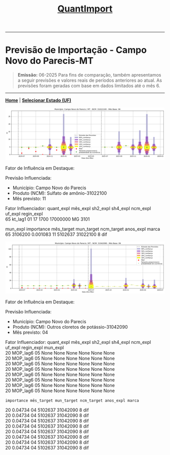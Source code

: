 <header>
    <h1><a href="https://quantimportbrazil.github.io/Sobre/">QuantImport</a></h1>
</header>

---

# Previsão de Importação - Campo Novo do Parecis-MT

> **Emissão:** 06-2025
> Para fins de comparação, também apresentamos a seguir previsões e valores reais de períodos anteriores ao atual.
> As previsões foram geradas com base em dados limitados até o mês 6.

---

**[Home](https://quantimportbrazil.github.io/Sobre/)** | **[Selecionar Estado (UF)](https://quantimportbrazil.github.io/Unidades_Federativas/)**


![Gráfico de Previsão](31022100.png)

Fator de Influência em Destaque:

Previsão Influenciada:
- Município: Campo Novo do Parecis
- Produto (NCM): Sulfato de amônio-31022100 
- Mês previsto: 11

Fator Influenciador:
   quant_expl mês_expl sh2_expl sh4_expl  ncm_expl uf_expl regin_expl  \
65    kt_lag1       01       17     1700  17000000      MG       3101   

   mun_expl  importance mês_target mun_target ncm_target anos_expl marca  
65  3106200    0.001083         11    5102637   31022100         8   dif  







![Gráfico de Previsão](31042090.png)

Fator de Influência em Destaque:

Previsão Influenciada:
- Município: Campo Novo do Parecis
- Produto (NCM): Outros cloretos de potássio-31042090 
- Mês previsto: 04

Fator Influenciador:
   quant_expl mês_expl sh2_expl sh4_expl ncm_expl uf_expl regin_expl mun_expl  \
20   MOP_lag6       05     None     None     None    None       None     None   
20   MOP_lag6       05     None     None     None    None       None     None   
20   MOP_lag6       05     None     None     None    None       None     None   
20   MOP_lag6       05     None     None     None    None       None     None   
20   MOP_lag6       05     None     None     None    None       None     None   
20   MOP_lag6       05     None     None     None    None       None     None   
20   MOP_lag6       05     None     None     None    None       None     None   
20   MOP_lag6       05     None     None     None    None       None     None   

    importance mês_target mun_target ncm_target anos_expl marca  
20     0.04734         04    5102637   31042090         8   dif  
20     0.04734         04    5102637   31042090         8   dif  
20     0.04734         04    5102637   31042090         8   dif  
20     0.04734         04    5102637   31042090         8   dif  
20     0.04734         04    5102637   31042090         8   dif  
20     0.04734         04    5102637   31042090         8   dif  
20     0.04734         04    5102637   31042090         8   dif  
20     0.04734         04    5102637   31042090         8   dif  






